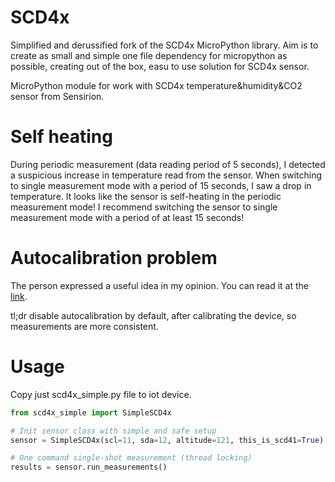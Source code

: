 # SCD4x
Simplified and derussified fork of the SCD4x MicroPython library.
Aim is to create as small and simple one file dependency for micropython as possible,
creating out of the box, easu to use solution for SCD4x sensor.


MicroPython module for work with SCD4x temperature&humidity&CO2 sensor from Sensirion.

# Self heating
During periodic measurement (data reading period of 5 seconds), I detected a suspicious 
increase in temperature read from the sensor.
When switching to single measurement mode with a period of 15 seconds, I saw a drop in temperature.
It looks like the sensor is self-heating in the periodic measurement mode!
I recommend switching the sensor to single measurement mode with a period of at least 15 seconds!

# Autocalibration problem

The person expressed a useful idea in my opinion. You can read it at the [link](https://www.reddit.com/r/esp32/comments/12y0x5k/warning_about_the_sensirion_scd4041_co2_sensors/).

tl;dr disable autocalibration by default, after calibrating the device, so measurements are more consistent.


# Usage
Copy just scd4x_simple.py file to iot device.
```python 
from scd4x_simple import SimpleSCD4x

# Init sensor class with simple and safe setup
sensor = SimpleSCD4x(scl=11, sda=12, altitude=121, this_is_scd41=True)

# One command single-shot measurement (thread locking)
results = sensor.run_measurements()
```

